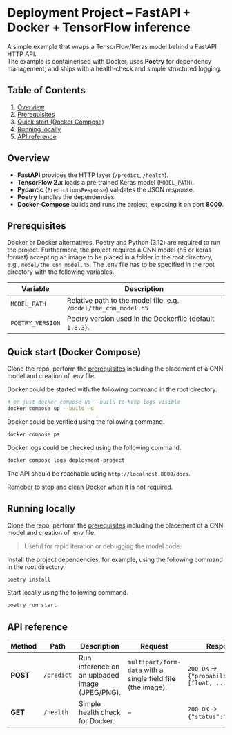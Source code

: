 # Deployment Project – FastAPI + Docker + TensorFlow inference

A simple example that wraps a TensorFlow/Keras model behind a FastAPI HTTP API.  
The example is containerised with Docker, uses **Poetry** for dependency management, and ships with a health‑check and simple structured logging.

## Table of Contents
1. [Overview](#overview)
2. [Prerequisites](#prerequisites)
3. [Quick start (Docker Compose)](#quick-start-docker-compose)
4. [Running locally](#running-locally)
5. [API reference](#api-reference)

## Overview
- **FastAPI** provides the HTTP layer (`/predict`, `/health`).
- **TensorFlow 2.x** loads a pre‑trained Keras model (`MODEL_PATH`).
- **Pydantic** (`PredictionsResponse`) validates the JSON response.
- **Poetry** handles the dependencies.
- **Docker‑Compose** builds and runs the project, exposing it on port **8000**.

## Prerequisites

Docker or Docker alternatives, Poetry and Python (3.12) are required to run the project.
Furthermore, the project requires a CNN model (h5 or keras format) accepting an image to be placed in a folder in the root directory, e.g., `model/the_cnn_model.h5`.
The .env file has to be specified in the root directory with the following variables.

| Variable | Description |
|----------|-------------|
| `MODEL_PATH` | Relative path to the model file, e.g. `/model/the_cnn_model.h5` |
| `POETRY_VERSION` | Poetry version used in the Dockerfile (default `1.8.3`). |

## Quick start (Docker Compose)

Clone the repo, perform the [prerequisites](#prerequisites) including the placement of a CNN model and creation of .env file.

Docker could be started with the following command in the root directory.

```bash
# or just docker compose up --build to keep logs visible
docker compose up --build -d
```

Docker could be verified using the following command.

```bash
docker compose ps
```

Docker logs could be checked using the following command.

```bash
docker compose logs deployment-project
```

The API should be reachable using `http://localhost:8000/docs`.

Remeber to stop and clean Docker when it is not required.

## Running locally

Clone the repo, perform the [prerequisites](#prerequisites) including the placement of a CNN model and creation of .env file.

> Useful for rapid iteration or debugging the model code.

Install the project dependencies, for example, using the following command in the root directory.

```bash
poetry install
```

Start locally using the following command.

```bash
poetry run start
```

## API reference

| Method | Path | Description | Request | Response |
|--------|------|-------------|---------|----------|
| **POST** | `/predict` | Run inference on an uploaded image (JPEG/PNG). | `multipart/form-data` with a single field **file** (the image). | `200 OK` → `{"probabilities": [float, ...]}` |
| **GET** | `/health` | Simple health check for Docker. | – | `200 OK` → `{"status":"healthy"}` |